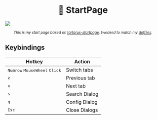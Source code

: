 <h1 align="center">💫 StartPage</h1>

<img src='img/preview.png'>

<p align="center">
    <sup>
        <i>
            This is my start page based on <a href="https://github.com/AllJavi/tartarus-startpage">tartarus-startpage</a>, tweaked to match my <a href="">dotfiles</a>.
        </i>
    </sup>
</p>

## Keybindings
| Hotkey                                            | Action                      |
| ------------------------------------------------- | --------------------------- |
| <kbd>Numrow</kbd> <kbd>MouseWheel</kbd> <kbd>Click</kbd> | Switch tabs            |
| <kbd>z</kbd>                           | Previous tab            |
| <kbd>x</kbd>                           | Next tab            |
| <kbd>s</kbd>                           | Search Dialog            |
| <kbd>q</kbd>                           | Config Dialog           |
| <kbd>Esc</kbd>                           | Close Dialogs            |
